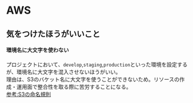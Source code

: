 # AWS

## 気をつけたほうがいいこと

#### 環境名に大文字を使わない
プロジェクトにおいて、`develop`,`staging`,`production`といった環境を設定するが、環境名に大文字を混入させないほうがいい。<br>
理由は、S3のバケット名に大文字を使うことができないため。リソースの作成・運用面で整合性を取る際に苦労することになる。<br>
[参考:S3の命名規則](https://docs.aws.amazon.com/ja_jp/AmazonS3/latest/userguide/bucketnamingrules.html)